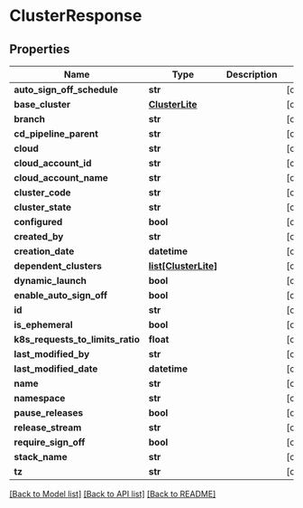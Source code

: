 # ClusterResponse

## Properties
Name | Type | Description | Notes
------------ | ------------- | ------------- | -------------
**auto_sign_off_schedule** | **str** |  | [optional] 
**base_cluster** | [**ClusterLite**](ClusterLite.md) |  | [optional] 
**branch** | **str** |  | [optional] 
**cd_pipeline_parent** | **str** |  | [optional] 
**cloud** | **str** |  | [optional] 
**cloud_account_id** | **str** |  | [optional] 
**cloud_account_name** | **str** |  | [optional] 
**cluster_code** | **str** |  | [optional] 
**cluster_state** | **str** |  | [optional] 
**configured** | **bool** |  | [optional] 
**created_by** | **str** |  | [optional] 
**creation_date** | **datetime** |  | [optional] 
**dependent_clusters** | [**list[ClusterLite]**](ClusterLite.md) |  | [optional] 
**dynamic_launch** | **bool** |  | [optional] 
**enable_auto_sign_off** | **bool** |  | [optional] 
**id** | **str** |  | [optional] 
**is_ephemeral** | **bool** |  | [optional] 
**k8s_requests_to_limits_ratio** | **float** |  | [optional] 
**last_modified_by** | **str** |  | [optional] 
**last_modified_date** | **datetime** |  | [optional] 
**name** | **str** |  | [optional] 
**namespace** | **str** |  | [optional] 
**pause_releases** | **bool** |  | [optional] 
**release_stream** | **str** |  | [optional] 
**require_sign_off** | **bool** |  | [optional] 
**stack_name** | **str** |  | [optional] 
**tz** | **str** |  | [optional] 

[[Back to Model list]](../README.md#documentation-for-models) [[Back to API list]](../README.md#documentation-for-api-endpoints) [[Back to README]](../README.md)



